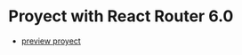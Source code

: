 # Proyect with React Router 6.0

- [preview proyect]('https://65b958c77e71013760fafcc6--brilliant-shortbread-224132.netlify.app/Blog')
